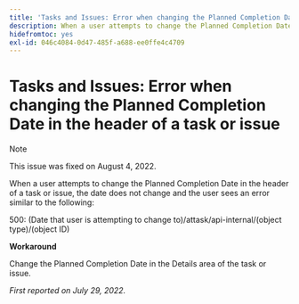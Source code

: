 ```yaml
---
title: 'Tasks and Issues: Error when changing the Planned Completion Date in the header of a task or issue'
description: When a user attempts to change the Planned Completion Date in the header of a task or issue, the date does not change and the user sees an error.
hidefromtoc: yes
exl-id: 046c4084-0d47-485f-a688-ee0ffe4c4709
---
```

# Tasks and Issues: Error when changing the Planned Completion Date in the header of a task or issue

>[!NOTE]
>
>This issue was fixed on August 4, 2022.

When a user attempts to change the Planned Completion Date in the header of a task or issue, the date does not change and the user sees an error similar to the following:

500: (Date that user is attempting to change to)/attask/api-internal/(object type)/(object ID)

**Workaround**

Change the Planned Completion Date in the Details area of the task or issue.

_First reported on July 29, 2022._
